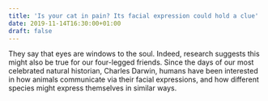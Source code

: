 ```yaml
---
title: 'Is your cat in pain? Its facial expression could hold a clue'
date: 2019-11-14T16:30:00+01:00
draft: false
---
```


They say that eyes are windows to the soul. Indeed, research suggests this might also be true for our four-legged friends. Since the days of our most celebrated natural historian, Charles Darwin, humans have been interested in how animals communicate via their facial expressions, and how different species might express themselves in similar ways.